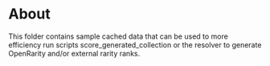 # About
This folder contains sample cached data that can be used to more efficiency run scripts score_generated_collection or
the resolver to generate OpenRarity and/or external rarity ranks.
